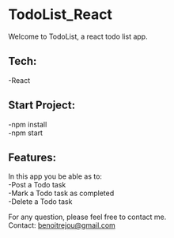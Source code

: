 # TodoList_React

Welcome to TodoList, a react todo list app.

Tech:
------
-React

Start Project:
--------------
-npm install\
-npm start

Features:
---------
In this app you be able as to:\
-Post a Todo task\
-Mark a Todo task as completed\
-Delete a Todo task



For any question, please feel free to contact me.\
Contact: benoitrejou@gmail.com



